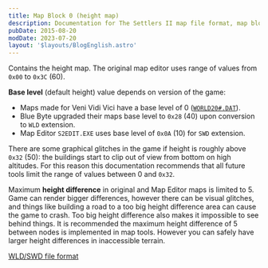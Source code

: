 ```yaml
---
title: Map Block 0 (height map)
description: Documentation for The Settlers II map file format, map block 0.
pubDate: 2015-08-20
modDate: 2023-07-20
layout: '$layouts/BlogEnglish.astro'
---
```


Contains the height map. The original map editor uses range of values from `0x00` to `0x3C` (60).

**Base level** (default height) value depends on version of the game:

-   Maps made for Veni Vidi Vici have a base level of 0 ([`WORLD20#.DAT`](./WORLD.DAT)).
-   Blue Byte upgraded their maps base level to `0x28` (40) upon conversion to `WLD` extension.
-   Map Editor `S2EDIT.EXE` uses base level of `0x0A` (10) for `SWD` extension.

There are some graphical glitches in the game if height is roughly above `0x32` (50): the buildings start to clip out of view from bottom on high altitudes. For this reason this documentation recommends that all future tools limit the range of values between 0 and `0x32`.

Maximum **height difference** in original and Map Editor maps is limited to 5. Game can render bigger differences, however there can be visual glitches, and things like building a road to a too big height difference area can cause the game to crash. Too big height difference also makes it impossible to see behind things. It is recommended the maximum height difference of 5 between nodes is implemented in map tools. However you can safely have larger height differences in inaccessible terrain.

[WLD/SWD file format](./wld-and-swd)
